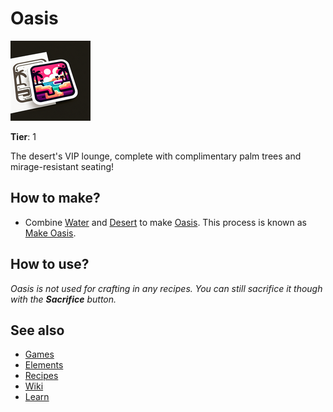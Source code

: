# Oasis

![](../images/item.oasis.png)

**Tier**: 1

The desert's VIP lounge, complete with complimentary palm trees and mirage-resistant seating!

## How to make?

* Combine [Water](/wiki/elements/water) and [Desert](/wiki/elements/desert) to make [Oasis](/wiki/elements/oasis). This process is known as [Make Oasis](/wiki/recipes/make-oasis).

## How to use?

_Oasis is not used for crafting in any recipes. You can still sacrifice it though with the **Sacrifice** button._

## See also

* [Games](/wiki/games)
* [Elements](/wiki/elements)
* [Recipes](/wiki/recipes)
* [Wiki](/wiki/index)
* [Learn](/learn/index)